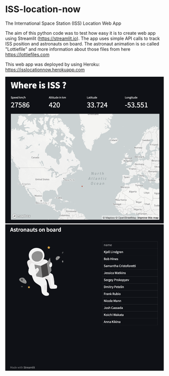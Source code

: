 # ISS-location-now
The International Space Station (ISS) Location Web App

The aim of this python code was to test how easy it is to create web app using Streamlit (https://streamlit.io). The app uses simple API calls to track ISS position and astronauts on board. The astronaut animation is so called "Lottiefile" and more information about those files from here https://lottiefiles.com

This web app was deployed by using Heroku: https://isslocationnow.herokuapp.com 

<img src="/images/10.10.2022 screen1.png" width="600">
<img src="/images/10.10.2022 screen2.png" width="600">
